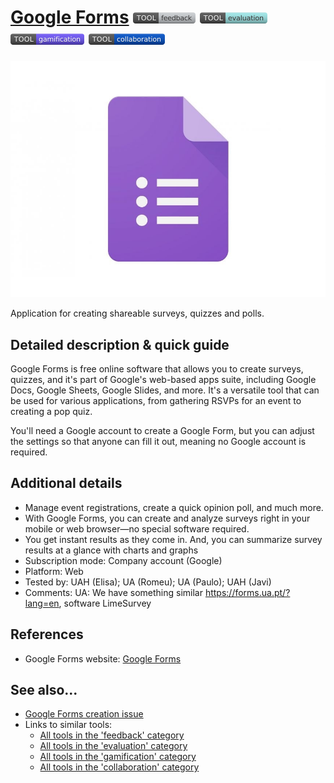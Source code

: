 # [Google Forms](https://forms.google.com)  [<img src="images/feedback.png" align="bottom">](https://github.com/e-CLOSE/Toolbox/issues?q=label%3A01_TOOL+label%3Afeedback) [<img src="images/evaluation.png" align="bottom">](https://github.com/e-CLOSE/Toolbox/issues?q=label%3A01_TOOL+label%3Aevaluation) [<img src="images/gamification.png" align="bottom">](https://github.com/e-CLOSE/Toolbox/issues?q=label%3A01_TOOL+label%3Agamification) [<img src="images/collaboration.png" align="bottom">](https://github.com/e-CLOSE/Toolbox/issues?q=label%3A01_TOOL+label%3Acollaboration)

![GoogleForms Logo](images/logo_googleforms.jpg)

Application for creating shareable surveys, quizzes and polls.


## Detailed description & quick guide

Google Forms is free online software that allows you to create surveys, quizzes, and it's part of Google's web-based apps suite, including Google Docs, Google Sheets, Google Slides, and more. It's a versatile tool that can be used for various applications, from gathering RSVPs for an event to creating a pop quiz. 

You'll need a Google account to create a Google Form, but you can adjust the settings so that anyone can fill it out, meaning no Google account is required.

## Additional details
- Manage event registrations, create a quick opinion poll, and much more. 
- With Google Forms, you can create and analyze surveys right in your mobile or web browser—no special software required. 
- You get instant results as they come in. And, you can summarize survey results at a glance with charts and graphs
- Subscription mode: Company account (Google)
- Platform: Web
- Tested by: UAH (Elisa); UA (Romeu); UA (Paulo); UAH (Javi)
- Comments: UA: We have something similar https://forms.ua.pt/?lang=en, software LimeSurvey


## References

- Google Forms website: [Google Forms](https://forms.google.com)


## See also...

- [Google Forms creation issue](https://github.com/e-CLOSE/Toolbox/issues/120)
- Links to similar tools:
  - [All tools in the 'feedback' category](https://github.com/e-CLOSE/Toolbox/issues?q=label%3A01_TOOL+label%3Afeedback)
  - [All tools in the 'evaluation' category](https://github.com/e-CLOSE/Toolbox/issues?q=label%3A01_TOOL+label%3Aevaluation)
  - [All tools in the 'gamification' category](https://github.com/e-CLOSE/Toolbox/issues?q=label%3A01_TOOL+label%3Agamification)
  - [All tools in the 'collaboration' category](https://github.com/e-CLOSE/Toolbox/issues?q=label%3A01_TOOL+label%3Acollaboration)
